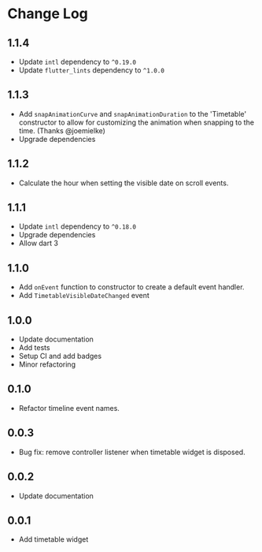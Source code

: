 # Change Log

## 1.1.4

* Update `intl` dependency to `^0.19.0`
* Update `flutter_lints` dependency to `^1.0.0`

## 1.1.3

* Add `snapAnimationCurve` and `snapAnimationDuration` to the 'Timetable' constructor to allow for customizing the animation when snapping to the time. (Thanks @joemielke)
* Upgrade dependencies

## 1.1.2

* Calculate the hour when setting the visible date on scroll events.

## 1.1.1

* Update `intl` dependency to `^0.18.0`
* Upgrade dependencies
* Allow dart 3

## 1.1.0

* Add `onEvent` function to constructor to create a default event handler.
* Add `TimetableVisibleDateChanged` event

## 1.0.0

* Update documentation
* Add tests
* Setup CI and add badges
* Minor refactoring

## 0.1.0

* Refactor timeline event names.

## 0.0.3

* Bug fix: remove controller listener when timetable widget is disposed.


## 0.0.2

* Update documentation

## 0.0.1

* Add timetable widget

